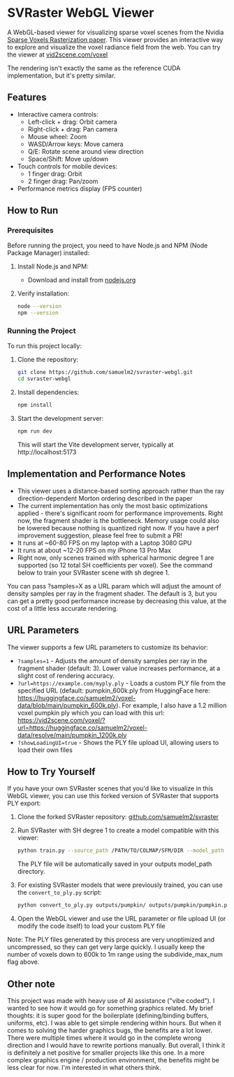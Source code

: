 # SVRaster WebGL Viewer

A WebGL-based viewer for visualizing sparse voxel scenes from the Nvidia [Sparse Voxels Rasterization paper](https://svraster.github.io/). This viewer provides an interactive way to explore and visualize the voxel radiance field from the web. You can try the viewer at [vid2scene.com/voxel](https://vid2scene.com/voxel)

The rendering isn't exactly the same as the reference CUDA implementation, but it's pretty similar.

## Features

- Interactive camera controls:
  - Left-click + drag: Orbit camera
  - Right-click + drag: Pan camera
  - Mouse wheel: Zoom
  - WASD/Arrow keys: Move camera
  - Q/E: Rotate scene around view direction
  - Space/Shift: Move up/down
- Touch controls for mobile devices:
  - 1 finger drag: Orbit
  - 2 finger drag: Pan/zoom
- Performance metrics display (FPS counter)

## How to Run

### Prerequisites

Before running the project, you need to have Node.js and NPM (Node Package Manager) installed:

1. Install Node.js and NPM:
   - Download and install from [nodejs.org](https://nodejs.org/)

2. Verify installation:
   ```bash
   node --version
   npm --version
   ```

### Running the Project

To run this project locally:

1. Clone the repository:
   ```bash
   git clone https://github.com/samuelm2/svraster-webgl.git
   cd svraster-webgl
   ```

2. Install dependencies:
   ```bash
   npm install
   ```

3. Start the development server:
   ```bash
   npm run dev
   ```
   This will start the Vite development server, typically at http://localhost:5173


## Implementation and Performance Notes

- This viewer uses a distance-based sorting approach rather than the ray direction-dependent Morton ordering described in the paper
- The current implementation has only the most basic optimizations applied - there's significant room for performance improvements. Right now, the fragment shader is the bottleneck. Memory usage could also be lowered because nothing is quantized right now. If you have a perf improvement suggestion, please feel free to submit a PR! 
- It runs at ~60-80 FPS on my laptop with a Laptop 3080 GPU
- It runs at about ~12-20 FPS on my iPhone 13 Pro Max
- Right now, only scenes trained with spherical harmonic degree 1 are supported (so 12 total SH coefficients per voxel). See the command below to train your SVRaster scene with sh degree 1. 


You can pass ?samples=X as a URL param which will adjust the amount of density samples per ray in the fragment shader. The default is 3, but you can get a pretty good performance increase by decreasing this value, at the cost of a little less accurate rendering.

## URL Parameters

The viewer supports a few URL parameters to customize its behavior:

- `?samples=1` - Adjusts the amount of density samples per ray in the fragment shader (default: 3). Lower value increases performance, at a slight cost of rendering accuracy.
- `?url=https://example.com/myply.ply` - Loads a custom PLY file from the specified URL (default: pumpkin_600k.ply from HuggingFace here: https://huggingface.co/samuelm2/voxel-data/blob/main/pumpkin_600k.ply). For example, I also have a 1.2 million voxel pumpkin ply which you can load with this url: https://vid2scene.com/voxel/?url=https://huggingface.co/samuelm2/voxel-data/resolve/main/pumpkin_1200k.ply
- `?showLoadingUI=true` - Shows the PLY file upload UI, allowing users to load their own files

## How to Try Yourself

If you have your own SVRaster scenes that you'd like to visualize in this WebGL viewer, you can use this forked version of SVRaster that supports PLY export:

1. Clone the forked SVRaster repository: [github.com/samuelm2/svraster](https://github.com/samuelm2/svraster)
2. Run SVRaster with SH degree 1 to create a model compatible with this viewer:
   ```bash
   python train.py --source_path /PATH/TO/COLMAP/SFM/DIR --model_path outputs/pumpkin/ --sh_degree 1 --sh_degree_init 1 --subdivide_max_num 600000
   ```
   The PLY file will be automatically saved in your outputs model_path directory.

3. For existing SVRaster models that were previously trained, you can use the `convert_to_ply.py` script:
   ```bash
   python convert_to_ply.py outputs/pumpkin/ outputs/pumpkin/pumpkin.ply
   ```

4. Open the WebGL viewer and use the URL parameter or file upload UI (or modify the code itself) to load your custom PLY file

Note: The PLY files generated by this process are very unoptimized and uncompressed, so they can get very large quickly. I usually keep the number of voxels down to 600k to 1m range using the subdivide_max_num flag above.

## Other note

This project was made with heavy use of AI assistance ("vibe coded"). I wanted to see how it would go for something graphics related. My brief thoughts: it is super good for the boilerplate (defining/binding buffers, uniforms, etc). I was able to get simple rendering within hours. But when it comes to solving the harder graphics bugs, the benefits are a lot lower. There were multiple times where it would go in the complete wrong direction and I would have to rewrite portions manually. But overall, I think it is definitely a net positive for smaller projects like this one. In a more complex graphics engine / production environment, the benefits might be less clear for now. I'm interested in what others think.